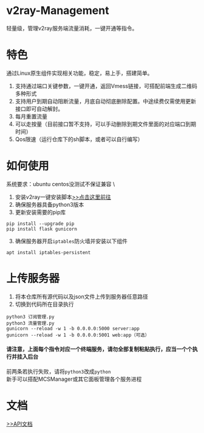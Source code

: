 # v2ray-Management
轻量级，管理v2ray服务端流量消耗，一键开通等指令。

# 特色
通过Linux原生组件实现相关功能，稳定，易上手，搭建简单。
1. 支持通过端口关键参数，一键开通，返回Vmess链接，可搭配前端生成二维码多种形式
2. 支持用户到期自动阻断流量，月底自动彻底删除配置。中途续费仅需使用更新接口即可自动解封。
3. 每月重置流量
4. 可以走按量（目前接口暂不支持，可以手动删除到期文件里面的对应端口到期时间）
5. Qos限速（运行仓库下的sh脚本，或者可以自行编写）

# 如何使用
系统要求：ubuntu centos没测试不保证兼容 \
1. 安装v2ray一键安装脚本[>>点击这里前往](https://github.com/233boy/v2ray)
2. 确保服务器具备python3版本
3. 更新安装需要的pip库
```
pip install --upgrade pip
pip install flask gunicorn
```
3. 确保服务器开启`iptables`防火墙并安装以下组件
```
apt install iptables-persistent
```

# 上传服务器
1. 将本仓库所有源代码以及json文件上传到服务器任意路径
2. 切换到代码所在目录执行
```
python3 订阅管理.py
python3 流量管理.py
gunicorn --reload -w 1 -b 0.0.0.0:5000 server:app
gunicorn --reload -w 1 -b 0.0.0.0:5001 web:app（可选）
```
#### 请注意，上面每个指令对应一个终端服务，请勿全部复制粘贴执行，应当一个个执行并挂入后台
前两条若执行失败，请将`python3`改成`python` \
新手可以搭配MCSManager或其它面板管理各个服务进程

# 文档
[>>API文档](https://github.com/yxsj245/v2ray-Management/blob/server/api.md)
